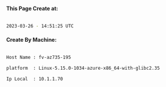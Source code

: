 
   
#### This Page Create at:

```bash

2023-03-26 - 14:51:25 UTC

```

#### Create By Machine:

```bash

Host Name : fv-az735-195

platform  : Linux-5.15.0-1034-azure-x86_64-with-glibc2.35

Ip Local  : 10.1.1.70

```

